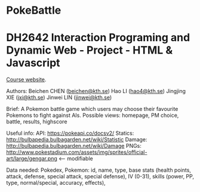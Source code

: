 # PokeBattle
DH2642 Interaction Programing and Dynamic Web - Project - HTML & Javascript
=================================================

[Course website](https://www.kth.se/social/course/DH2641).

Authors:
    Beichen CHEN (beichen@kth.se)
    Hao LI (hao4@kth.se)
    Jingjing XIE (jxi@kth.se)
    Jinwei LIN (jinwei@kth.se)

Brief:
    A Pokemon battle game which users may choose their favourite Pokemons to fight against AIs.
    Possible views: homepage, PM choice, battle, results, highscore

Useful info:
    API: https://pokeapi.co/docsv2/
    Statics: http://bulbapedia.bulbagarden.net/wiki/Statistic
    Damage: http://bulbapedia.bulbagarden.net/wiki/Damage
    PNGs: http://www.pokestadium.com/assets/img/sprites/official-art/large/gengar.png <-- modifiable

Data needed:
    Pokedex,
    Pokemon: id, name, type, base stats (health points, attack, defense, special attack, special defense), IV (0-31), skills (power, PP, type, normal/special, accuracy, effects),
